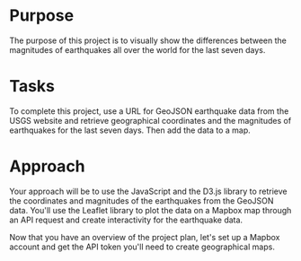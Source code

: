 # Purpose
The purpose of this project is to visually show the differences between the magnitudes of earthquakes all over the world for the last seven days.

# Tasks
To complete this project, use a URL for GeoJSON earthquake data from the USGS website and retrieve geographical coordinates and the magnitudes of earthquakes for the last seven days. Then add the data to a map.

# Approach
Your approach will be to use the JavaScript and the D3.js library to retrieve the coordinates and magnitudes of the earthquakes from the GeoJSON data. You'll use the Leaflet library to plot the data on a Mapbox map through an API request and create interactivity for the earthquake data.

Now that you have an overview of the project plan, let's set up a Mapbox account and get the API token you'll need to create geographical maps.
